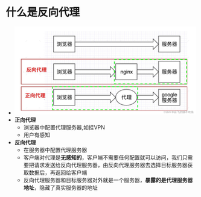 # 什么是反向代理
- ![](attachments/Pasted%20image%2020230223112331.png)
- **正向代理**
	- 浏览器中配置代理服务器,如挂VPN
	- 用户有感知
- **反向代理**
	- 在服务器中配置代理服务器
	- 客户端对代理是**无感知的**，客户端不需要任何配置就可以访问，我们只需要把请求发送给反向代理服务器，由反向代理服务器去选择目标服务器获取数据后，再返回给客户端
	- 反向代理服务器和目标服务器对外就是一个服务器，**暴露的是代理服务器地址**，隐藏了真实服务器的地址